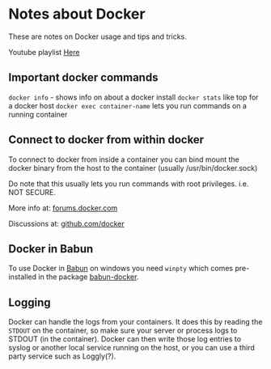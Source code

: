Notes about Docker
==================

These are notes on Docker usage and tips and tricks.

Youtube playlist [Here](https://www.youtube.com/playlist?list=PLI3NxSWatZhD78qhtxjzA-wdfoYds9VDb)

Important docker commands
-------------------------------

`docker info` - shows info on about a docker install
`docker stats` like top for a docker host
`docker exec container-name` lets you run commands on a running container

Connect to docker from within docker
------------------------------------

To connect to docker from inside a container you can bind mount the docker binary from the host to the container (usually /usr/bin/docker.sock)

Do note that this usually lets you run commands with root privileges. i.e. NOT SECURE.

More info at:
[forums.docker.com](https://forums.docker.com/t/how-can-i-run-docker-command-inside-a-docker-container/337/7)

Discussions at:
[github.com/docker](https://github.com/docker/docker/issues/1143)


Docker in Babun
---------------

To use Docker in [Babun][babun] on windows you need `winpty` which comes pre-installed in the package [babun-docker][babun-docker].

[docker]:       https://www.docker.com/
[babun]:        http://babun.github.io/
[babun-docker]: https://github.com/tiangolo/babun-docker

Logging
-------

Docker can handle the logs from your containers. It does this by reading the `STDOUT` on the container, so make sure your server or process logs to STDOUT (in the container). Docker can then write those log entries to syslog or another local service running on the host, or you can use a third party service such as Loggly(?).
